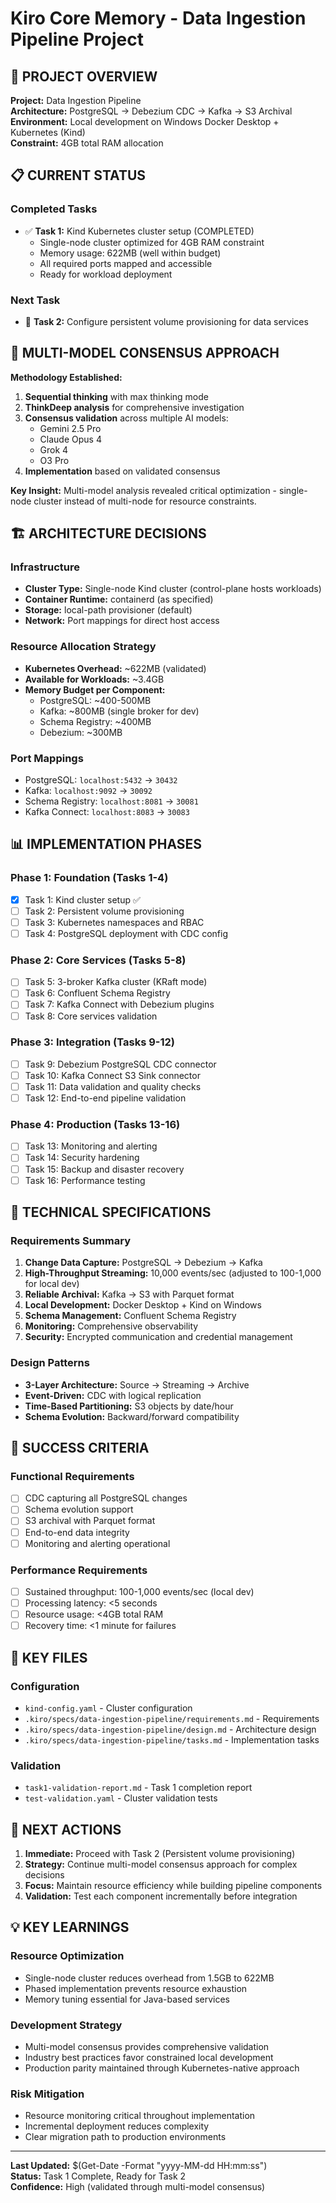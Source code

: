 # Kiro Core Memory - Data Ingestion Pipeline Project

## 🎯 **PROJECT OVERVIEW**

**Project:** Data Ingestion Pipeline  
**Architecture:** PostgreSQL → Debezium CDC → Kafka → S3 Archival  
**Environment:** Local development on Windows Docker Desktop + Kubernetes (Kind)  
**Constraint:** 4GB total RAM allocation  

## 📋 **CURRENT STATUS**

### **Completed Tasks**
- ✅ **Task 1:** Kind Kubernetes cluster setup (COMPLETED)
  - Single-node cluster optimized for 4GB RAM constraint
  - Memory usage: 622MB (well within budget)
  - All required ports mapped and accessible
  - Ready for workload deployment

### **Next Task**
- 🔄 **Task 2:** Configure persistent volume provisioning for data services

## 🧠 **MULTI-MODEL CONSENSUS APPROACH**

**Methodology Established:**
1. **Sequential thinking** with max thinking mode
2. **ThinkDeep analysis** for comprehensive investigation
3. **Consensus validation** across multiple AI models:
   - Gemini 2.5 Pro
   - Claude Opus 4  
   - Grok 4
   - O3 Pro
4. **Implementation** based on validated consensus

**Key Insight:** Multi-model analysis revealed critical optimization - single-node cluster instead of multi-node for resource constraints.

## 🏗️ **ARCHITECTURE DECISIONS**

### **Infrastructure**
- **Cluster Type:** Single-node Kind cluster (control-plane hosts workloads)
- **Container Runtime:** containerd (as specified)
- **Storage:** local-path provisioner (default)
- **Network:** Port mappings for direct host access

### **Resource Allocation Strategy**
- **Kubernetes Overhead:** ~622MB (validated)
- **Available for Workloads:** ~3.4GB
- **Memory Budget per Component:**
  - PostgreSQL: ~400-500MB
  - Kafka: ~800MB (single broker for dev)
  - Schema Registry: ~400MB
  - Debezium: ~300MB

### **Port Mappings**
- PostgreSQL: `localhost:5432` → `30432`
- Kafka: `localhost:9092` → `30092`
- Schema Registry: `localhost:8081` → `30081`
- Kafka Connect: `localhost:8083` → `30083`

## 📊 **IMPLEMENTATION PHASES**

### **Phase 1: Foundation (Tasks 1-4)**
- [x] Task 1: Kind cluster setup ✅
- [ ] Task 2: Persistent volume provisioning
- [ ] Task 3: Kubernetes namespaces and RBAC
- [ ] Task 4: PostgreSQL deployment with CDC config

### **Phase 2: Core Services (Tasks 5-8)**
- [ ] Task 5: 3-broker Kafka cluster (KRaft mode)
- [ ] Task 6: Confluent Schema Registry
- [ ] Task 7: Kafka Connect with Debezium plugins
- [ ] Task 8: Core services validation

### **Phase 3: Integration (Tasks 9-12)**
- [ ] Task 9: Debezium PostgreSQL CDC connector
- [ ] Task 10: Kafka Connect S3 Sink connector
- [ ] Task 11: Data validation and quality checks
- [ ] Task 12: End-to-end pipeline validation

### **Phase 4: Production (Tasks 13-16)**
- [ ] Task 13: Monitoring and alerting
- [ ] Task 14: Security hardening
- [ ] Task 15: Backup and disaster recovery
- [ ] Task 16: Performance testing

## 🔧 **TECHNICAL SPECIFICATIONS**

### **Requirements Summary**
1. **Change Data Capture:** PostgreSQL → Debezium → Kafka
2. **High-Throughput Streaming:** 10,000 events/sec (adjusted to 100-1,000 for local dev)
3. **Reliable Archival:** Kafka → S3 with Parquet format
4. **Local Development:** Docker Desktop + Kind on Windows
5. **Schema Management:** Confluent Schema Registry
6. **Monitoring:** Comprehensive observability
7. **Security:** Encrypted communication and credential management

### **Design Patterns**
- **3-Layer Architecture:** Source → Streaming → Archive
- **Event-Driven:** CDC with logical replication
- **Time-Based Partitioning:** S3 objects by date/hour
- **Schema Evolution:** Backward/forward compatibility

## 🎯 **SUCCESS CRITERIA**

### **Functional Requirements**
- [ ] CDC capturing all PostgreSQL changes
- [ ] Schema evolution support
- [ ] S3 archival with Parquet format
- [ ] End-to-end data integrity
- [ ] Monitoring and alerting operational

### **Performance Requirements**
- [ ] Sustained throughput: 100-1,000 events/sec (local dev)
- [ ] Processing latency: <5 seconds
- [ ] Resource usage: <4GB total RAM
- [ ] Recovery time: <1 minute for failures

## 📁 **KEY FILES**

### **Configuration**
- `kind-config.yaml` - Cluster configuration
- `.kiro/specs/data-ingestion-pipeline/requirements.md` - Requirements
- `.kiro/specs/data-ingestion-pipeline/design.md` - Architecture design
- `.kiro/specs/data-ingestion-pipeline/tasks.md` - Implementation tasks

### **Validation**
- `task1-validation-report.md` - Task 1 completion report
- `test-validation.yaml` - Cluster validation tests

## 🚀 **NEXT ACTIONS**

1. **Immediate:** Proceed with Task 2 (Persistent volume provisioning)
2. **Strategy:** Continue multi-model consensus approach for complex decisions
3. **Focus:** Maintain resource efficiency while building pipeline components
4. **Validation:** Test each component incrementally before integration

## 💡 **KEY LEARNINGS**

### **Resource Optimization**
- Single-node cluster reduces overhead from 1.5GB to 622MB
- Phased implementation prevents resource exhaustion
- Memory tuning essential for Java-based services

### **Development Strategy**
- Multi-model consensus provides comprehensive validation
- Industry best practices favor constrained local development
- Production parity maintained through Kubernetes-native approach

### **Risk Mitigation**
- Resource monitoring critical throughout implementation
- Incremental deployment reduces complexity
- Clear migration path to production environments

---

**Last Updated:** $(Get-Date -Format "yyyy-MM-dd HH:mm:ss")  
**Status:** Task 1 Complete, Ready for Task 2  
**Confidence:** High (validated through multi-model consensus)